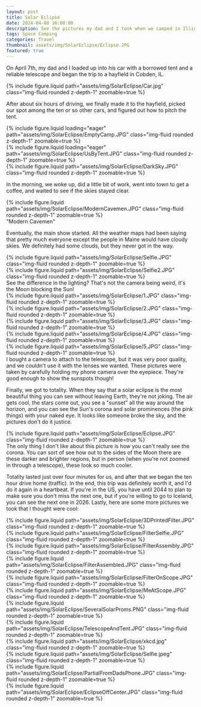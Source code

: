 ```yaml
---
layout: post
title: Solar Eclipse
date: 2024-04-08 16:00:00
description: See the pictures my dad and I took when we camped in Illinois for the Great American Solar Eclipse
tags: Space Camping
categories: Travel
thumbnail: assets/img/SolarEclipse/Eclipse.JPG
featured: true
---
```


On April 7th, my dad and I loaded up into his car with a borrowed tent and a reliable telescope and began the trip to a hayfield in Cobden, IL. 

<div class="row mt-3">
    <div class="col-sm mt-3 mt-md-0">
        {% include figure.liquid path="assets/img/SolarEclipse/Car.jpg" class="img-fluid rounded z-depth-1" zoomable=true %}
    </div>
</div>

After about six hours of driving, we finally made it to the hayfield, picked our spot among the ten or so other cars, and figured out how to pitch the tent.

<div class="row mt-3">
    <div class="col-sm mt-3 mt-md-0">
        {% include figure.liquid loading="eager" path="assets/img/SolarEclipse/EmptyCamp.JPG" class="img-fluid rounded z-depth-1" zoomable=true %}
    </div>
    <div class="col-sm mt-3 mt-md-0">
        {% include figure.liquid loading="eager" path="assets/img/SolarEclipse/UsByTent.JPG" class="img-fluid rounded z-depth-1" zoomable=true %}
    </div>
</div>

<div class="row mt-3">
    <div class="col-sm mt-3 mt-md-0">
        {% include figure.liquid path="assets/img/SolarEclipse/DarkSky.JPG" class="img-fluid rounded z-depth-1" zoomable=true %}
    </div>
</div>

In the morning, we woke up, did a little bit of work, went into town to get a coffee, and waited to see if the skies stayed clear.

<div class="row mt-3">
    <div class="col-sm mt-3 mt-md-0">
        {% include figure.liquid path="assets/img/SolarEclipse/ModernCavemen.JPG" class="img-fluid rounded z-depth-1" zoomable=true %}
    </div>
</div>
<div class="caption">
    "Modern Cavemen"
</div>

Eventually, the main show started. All the weather maps had been saying that pretty much everyone except the people in Maine would have cloudy skies. We definitely had some clouds, but they never got in the way. 

<div class="row mt-3">
    <div class="col-sm mt-3 mt-md-0">
        {% include figure.liquid path="assets/img/SolarEclipse/Selfie.JPG" class="img-fluid rounded z-depth-1" zoomable=true %}
    </div>
    <div class="col-sm mt-3 mt-md-0">
        {% include figure.liquid path="assets/img/SolarEclipse/Selfie2.JPG" class="img-fluid rounded z-depth-1" zoomable=true %}
    </div>
</div>
<div class="caption">
    See the difference in the lighting? That's not the camera being weird, it's the Moon blocking the Sun!
</div>

<div class="row mt-3">
    <div class="col-sm mt-3 mt-md-0">
        {% include figure.liquid path="assets/img/SolarEclipse/1.JPG" class="img-fluid rounded z-depth-1" zoomable=true %}
    </div>
    <div class="col-sm mt-3 mt-md-0">
        {% include figure.liquid path="assets/img/SolarEclipse/2.JPG" class="img-fluid rounded z-depth-1" zoomable=true %}
    </div>
    <div class="col-sm mt-3 mt-md-0">
        {% include figure.liquid path="assets/img/SolarEclipse/3.JPG" class="img-fluid rounded z-depth-1" zoomable=true %}
    </div>
    <div class="col-sm mt-3 mt-md-0">
        {% include figure.liquid path="assets/img/SolarEclipse/4.JPG" class="img-fluid rounded z-depth-1" zoomable=true %}
    </div>
    <div class="col-sm mt-3 mt-md-0">
        {% include figure.liquid path="assets/img/SolarEclipse/5.JPG" class="img-fluid rounded z-depth-1" zoomable=true %}
    </div>
</div>
<div class="caption">
    I bought a camera to attach to the telescope, but it was very poor quality, and we couldn't use it with the lenses we wanted. These pictures were taken by carefully holding my phone camera over the eyepiece. They're good enough to show the sunspots though!
</div>

Finally, we got to totality. When they say that a solar eclipse is the most beautiful thing you can see without leaving Earth, they're not joking. The air gets cool, the stars come out, you see a "sunset" all the way around the horizon, and you can see the Sun's corona and solar prominences (the pink things) with your naked eye. It looks like someone broke the sky, and the pictures don't do it justice. 

<div class="row mt-3">
    <div class="col-sm mt-3 mt-md-0">
        {% include figure.liquid path="assets/img/SolarEclipse/Eclipse.JPG" class="img-fluid rounded z-depth-1" zoomable=true %}
    </div>
</div>
<div class="caption">
    The only thing I don't like about this picture is how you can't really see the corona. You can sort of see how out to the sides of the Moon there are these darker and brighter regions, but in person (when you're not zoomed in through a telescope), these look so much cooler. 
</div>

Totality lasted just over four minutes for us, and after that we began the ten hour drive home (traffic). In the end, this trip was definitely worth it, and I'd do it again in a heartbeat. If you're in the US, you have until 2044 to plan to make sure you don't miss the next one, but if you're willing to go to Iceland, you can see the next one in 2026. Lastly, here are some more pictures we took that I thought were cool:

<div class="row mt-3">
    <div class="col-sm mt-3 mt-md-0">
        {% include figure.liquid path="assets/img/SolarEclipse/3DPrintedFilter.JPG" class="img-fluid rounded z-depth-1" zoomable=true %}
    </div>
    <div class="col-sm mt-3 mt-md-0">
        {% include figure.liquid path="assets/img/SolarEclipse/FilterSelfie.JPG" class="img-fluid rounded z-depth-1" zoomable=true %}
    </div>
    <div class="col-sm mt-3 mt-md-0">
        {% include figure.liquid path="assets/img/SolarEclipse/FilterAssembly.JPG" class="img-fluid rounded z-depth-1" zoomable=true %}
    </div>
    <div class="col-sm mt-3 mt-md-0">
        {% include figure.liquid path="assets/img/SolarEclipse/FilterAssembled.JPG" class="img-fluid rounded z-depth-1" zoomable=true %}
    </div>
    <div class="col-sm mt-3 mt-md-0">
        {% include figure.liquid path="assets/img/SolarEclipse/FilterOnScope.JPG" class="img-fluid rounded z-depth-1" zoomable=true %}
    </div>
</div>

<div class="row mt-3">
    <div class="col-sm mt-3 mt-md-0">
        {% include figure.liquid path="assets/img/SolarEclipse/MeAtScope.JPG" class="img-fluid rounded z-depth-1" zoomable=true %}
    </div>
    <div class="col-sm mt-3 mt-md-0">
        {% include figure.liquid path="assets/img/SolarEclipse/SeveralSolarProms.PNG" class="img-fluid rounded z-depth-1" zoomable=true %}
    </div>
    <div class="col-sm mt-3 mt-md-0">
        {% include figure.liquid path="assets/img/SolarEclipse/TelescopeAndTent.JPG" class="img-fluid rounded z-depth-1" zoomable=true %}
    </div>
    <div class="col-sm mt-3 mt-md-0">
        {% include figure.liquid path="assets/img/SolarEclipse/xkcd.jpg" class="img-fluid rounded z-depth-1" zoomable=true %}
    </div>
    <div class="col-sm mt-3 mt-md-0">
        {% include figure.liquid path="assets/img/SolarEclipse/Selfie.jpeg" class="img-fluid rounded z-depth-1" zoomable=true %}
    </div>
</div>

<div class="row mt-3">
    <div class="col-sm mt-3 mt-md-0">
        {% include figure.liquid path="assets/img/SolarEclipse/PartialFromDadsPhone.JPG" class="img-fluid rounded z-depth-1" zoomable=true %}
    </div>
    <div class="col-sm mt-3 mt-md-0">
        {% include figure.liquid path="assets/img/SolarEclipse/EclipseOffCenter.JPG" class="img-fluid rounded z-depth-1" zoomable=true %}
    </div>
</div>